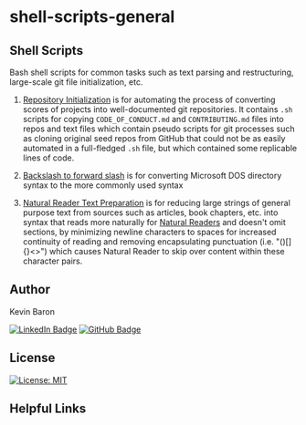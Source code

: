 # shell-scripts-general

## Shell Scripts

Bash shell scripts for common tasks such as text parsing and restructuring, large-scale git file initialization, etc.

1. [Repository Initialization](repository-initialization) is for automating the process of converting scores of projects into well-documented git repositories. It contains `.sh` scripts for copying `CODE_OF_CONDUCT.md` and `CONTRIBUTING.md` files into repos and text files which contain pseudo scripts for git processes such as cloning original seed repos from GitHub that could not be as easily automated in a full-fledged `.sh` file, but which contained some replicable lines of code.

2. [Backslash to forward slash](text-manipulation/slashes/backslash-to-forward-slash) is for converting Microsoft DOS directory syntax to the more commonly used syntax

3. [Natural Reader Text Preparation](text-manipulation/natural-reader-text-preparation) is for reducing large strings of general purpose text from sources such as articles, book chapters, etc. into syntax that reads more naturally for [Natural Readers](https://www.naturalreaders.com/online/) and doesn't omit sections, by minimizing newline characters to spaces for increased continuity of reading and removing encapsulating punctuation (i.e. "()[]{}<>") which causes Natural Reader to skip over content within these character pairs.

## Author
Kevin Baron

[![LinkedIn Badge](https://img.shields.io/badge/LinkedIn-0077B5?style=for-the-badge&logo=linkedin&logoColor=white)](https://www.linkedin.com/in/kevin-baron-3557bb254/)
[![GitHub Badge](https://img.shields.io/badge/GitHub-100000?style=for-the-badge&logo=github&logoColor=white)](https://github.com/baronk2)

## License
[![License: MIT](https://img.shields.io/badge/License-MIT-maroon.svg)](https://opensource.org/licenses/MIT)

## Helpful Links

